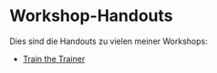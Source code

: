 # Workshop-Handouts

Dies sind die Handouts zu vielen meiner Workshops:

* [Train the Trainer](train-the-trainer)
